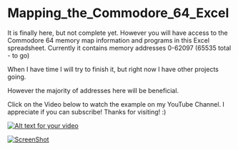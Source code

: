 # Mapping_the_Commodore_64_Excel

It is finally here, but not complete yet. However you will have access to the Commodore 64 memory map information and programs in this Excel spreadsheet. Currently it contains memory addresses 0-62097 (65535 total - to go)

When I have time I will try to finish it, but right now I have other projects going.

However the majority of addresses here will be beneficial.

Click on the Video below to watch the example on my YouTube Channel. I appreciate if you can subscribe! Thanks for visiting! :)


[![Alt text for your video](http://img.youtube.com/vi/T-D1KVIuvjA/0.jpg)](http://www.youtube.com/watch?v=HV3cIVGXtHg)

[![ScreenShot](https://raw.github.com/GabLeRoux/WebMole/master/ressources/WebMole_Youtube_Video.png)](https://www.youtube.com/watch?v=HV3cIVGXtHg)
